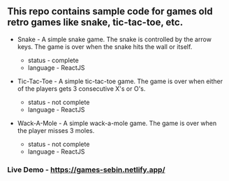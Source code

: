 ## This repo contains sample code for games old retro games like snake, tic-tac-toe, etc.

- Snake - A simple snake game. The snake is controlled by the arrow keys. The game is over when the snake hits the wall or itself.

  - status - complete
  - language - ReactJS

- Tic-Tac-Toe - A simple tic-tac-toe game. The game is over when either of the players gets 3 consecutive X's or O's.

  - status - not complete
  - language - ReactJS

- Wack-A-Mole - A simple wack-a-mole game. The game is over when the player misses 3 moles.
  - status - not complete
  - language - ReactJS

### Live Demo - https://games-sebin.netlify.app/
